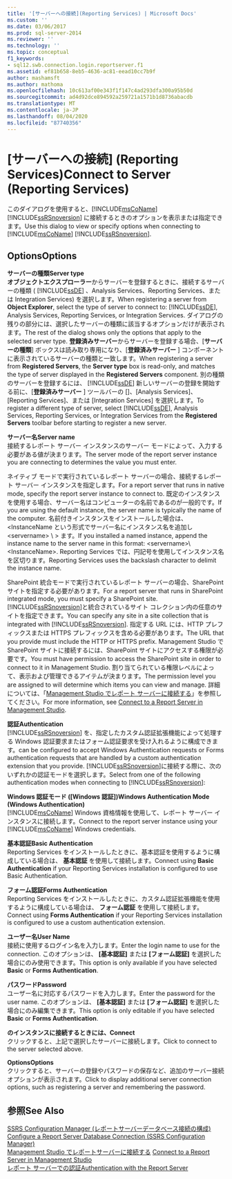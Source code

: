 ```yaml
---
title: '[サーバーへの接続](Reporting Services) | Microsoft Docs'
ms.custom: ''
ms.date: 03/06/2017
ms.prod: sql-server-2014
ms.reviewer: ''
ms.technology: ''
ms.topic: conceptual
f1_keywords:
- sql12.swb.connection.login.reportserver.f1
ms.assetid: ef81b658-8eb5-4636-ac81-eead10cc7b9f
author: mashamsft
ms.author: mathoma
ms.openlocfilehash: 10c613af00e343f1f147c4ad293dfa300a95b50d
ms.sourcegitcommit: ad4d92dce894592a259721a1571b1d8736abacdb
ms.translationtype: MT
ms.contentlocale: ja-JP
ms.lasthandoff: 08/04/2020
ms.locfileid: "87740356"
---
```

# <a name="connect-to-server-reporting-services"></a><span data-ttu-id="a7001-102">[サーバーへの接続] (Reporting Services)</span><span class="sxs-lookup"><span data-stu-id="a7001-102">Connect to Server (Reporting Services)</span></span>
  <span data-ttu-id="a7001-103">このダイアログを使用すると、[!INCLUDE[msCoName](../includes/msconame-md.md)] [!INCLUDE[ssRSnoversion](../includes/ssrsnoversion-md.md)] に接続するときのオプションを表示または指定できます。</span><span class="sxs-lookup"><span data-stu-id="a7001-103">Use this dialog to view or specify options when connecting to [!INCLUDE[msCoName](../includes/msconame-md.md)] [!INCLUDE[ssRSnoversion](../includes/ssrsnoversion-md.md)].</span></span>  
  
## <a name="options"></a><span data-ttu-id="a7001-104">Options</span><span class="sxs-lookup"><span data-stu-id="a7001-104">Options</span></span>  
 <span data-ttu-id="a7001-105">**サーバーの種類**</span><span class="sxs-lookup"><span data-stu-id="a7001-105">**Server type**</span></span>  
 <span data-ttu-id="a7001-106">**オブジェクトエクスプローラー**からサーバーを登録するときに、接続するサーバーの種類 ( [!INCLUDE[ssDE](../includes/ssde-md.md)] 、Analysis Services、Reporting Services、または Integration Services) を選択します。</span><span class="sxs-lookup"><span data-stu-id="a7001-106">When registering a server from **Object Explorer**, select the type of server to connect to: [!INCLUDE[ssDE](../includes/ssde-md.md)], Analysis Services, Reporting Services, or Integration Services.</span></span> <span data-ttu-id="a7001-107">ダイアログの残りの部分には、選択したサーバーの種類に該当するオプションだけが表示されます。</span><span class="sxs-lookup"><span data-stu-id="a7001-107">The rest of the dialog shows only the options that apply to the selected server type.</span></span> <span data-ttu-id="a7001-108">**登録済みサーバー**からサーバーを登録する場合、[**サーバーの種類**] ボックスは読み取り専用になり、[**登録済みサーバー** ] コンポーネントに表示されているサーバーの種類と一致します。</span><span class="sxs-lookup"><span data-stu-id="a7001-108">When registering a server from **Registered Servers**, the **Server type** box is read-only, and matches the type of server displayed in the **Registered Servers** component.</span></span> <span data-ttu-id="a7001-109">別の種類のサーバーを登録するには、 [!INCLUDE[ssDE](../includes/ssde-md.md)] 新しいサーバーの登録を開始する前に、[**登録済みサーバー** ] ツールバーの []、[Analysis Services]、[Reporting Services]、または [Integration Services] を選択します。</span><span class="sxs-lookup"><span data-stu-id="a7001-109">To register a different type of server, select [!INCLUDE[ssDE](../includes/ssde-md.md)], Analysis Services, Reporting Services, or Integration Services from the **Registered Servers** toolbar before starting to register a new server.</span></span>  
  
 <span data-ttu-id="a7001-110">**サーバー名**</span><span class="sxs-lookup"><span data-stu-id="a7001-110">**Server name**</span></span>  
 <span data-ttu-id="a7001-111">接続するレポート サーバー インスタンスのサーバー モードによって、入力する必要がある値が決まります。</span><span class="sxs-lookup"><span data-stu-id="a7001-111">The server mode of the report server instance you are connecting to determines the value you must enter.</span></span>  
  
 <span data-ttu-id="a7001-112">ネイティブ モードで実行されているレポート サーバーの場合、接続するレポート サーバー インスタンスを指定します。</span><span class="sxs-lookup"><span data-stu-id="a7001-112">For a report server that runs in native mode, specify the report server instance to connect to.</span></span> <span data-ttu-id="a7001-113">既定のインスタンスを使用する場合、サーバー名はコンピューターの名前であるのが一般的です。</span><span class="sxs-lookup"><span data-stu-id="a7001-113">If you are using the default instance, the server name is typically the name of the computer.</span></span> <span data-ttu-id="a7001-114">名前付きインスタンスをインストールした場合は、<InstanceName という形式でサーバー名にインスタンス名を追加し \<servername> \\ \> ます。</span><span class="sxs-lookup"><span data-stu-id="a7001-114">If you installed a named instance, append the instance name to the server name in this format: \<servername>\\<InstanceName\>.</span></span> <span data-ttu-id="a7001-115">Reporting Services では、円記号を使用してインスタンス名を区切ります。</span><span class="sxs-lookup"><span data-stu-id="a7001-115">Reporting Services uses the backslash character to delimit the instance name.</span></span>  
  
 <span data-ttu-id="a7001-116">SharePoint 統合モードで実行されているレポート サーバーの場合、SharePoint サイトを指定する必要があります。</span><span class="sxs-lookup"><span data-stu-id="a7001-116">For a report server that runs in SharePoint integrated mode, you must specify a SharePoint site.</span></span> <span data-ttu-id="a7001-117">[!INCLUDE[ssRSnoversion](../includes/ssrsnoversion-md.md)]と統合されているサイト コレクション内の任意のサイトを指定できます。</span><span class="sxs-lookup"><span data-stu-id="a7001-117">You can specify any site in a site collection that is integrated with [!INCLUDE[ssRSnoversion](../includes/ssrsnoversion-md.md)].</span></span> <span data-ttu-id="a7001-118">指定する URL には、HTTP プレフィックスまたは HTTPS プレフィックスを含める必要があります。</span><span class="sxs-lookup"><span data-stu-id="a7001-118">The URL that you provide must include the HTTP or HTTPS prefix.</span></span> <span data-ttu-id="a7001-119">Management Studio で SharePoint サイトに接続するには、SharePoint サイトにアクセスする権限が必要です。</span><span class="sxs-lookup"><span data-stu-id="a7001-119">You must have permission to access the SharePoint site in order to connect to it in Management Studio.</span></span> <span data-ttu-id="a7001-120">割り当てられている権限レベルによって、表示および管理できるアイテムが決まります。</span><span class="sxs-lookup"><span data-stu-id="a7001-120">The permission level you are assigned to will determine which items you can view and manage.</span></span> <span data-ttu-id="a7001-121">詳細については、「[Management Studio でレポート サーバーに接続する](../reporting-services/tools/connect-to-a-report-server-in-management-studio.md)」を参照してください。</span><span class="sxs-lookup"><span data-stu-id="a7001-121">For more information, see [Connect to a Report Server in Management Studio](../reporting-services/tools/connect-to-a-report-server-in-management-studio.md).</span></span>  
  
 <span data-ttu-id="a7001-122">**認証**</span><span class="sxs-lookup"><span data-stu-id="a7001-122">**Authentication**</span></span>  
 [!INCLUDE[ssRSnoversion](../includes/ssrsnoversion-md.md)] <span data-ttu-id="a7001-123">を、指定したカスタム認証拡張機能によって処理する Windows 認証要求またはフォーム認証要求を受け入れるように構成できます。</span><span class="sxs-lookup"><span data-stu-id="a7001-123">can be configured to accept Windows Authentication requests or Forms authentication requests that are handled by a custom authentication extension that you provide.</span></span> <span data-ttu-id="a7001-124">[!INCLUDE[ssRSnoversion](../includes/ssrsnoversion-md.md)]に接続する際に、次のいずれかの認証モードを選択します。</span><span class="sxs-lookup"><span data-stu-id="a7001-124">Select from one of the following authentication modes when connecting to [!INCLUDE[ssRSnoversion](../includes/ssrsnoversion-md.md)]:</span></span>  
  
 <span data-ttu-id="a7001-125">**Windows 認証モード ([Windows 認証])**</span><span class="sxs-lookup"><span data-stu-id="a7001-125">**Windows Authentication Mode (Windows Authentication)**</span></span>  
 <span data-ttu-id="a7001-126">[!INCLUDE[msCoName](../includes/msconame-md.md)] Windows 資格情報を使用して、レポート サーバー インスタンスに接続します。</span><span class="sxs-lookup"><span data-stu-id="a7001-126">Connect to the report server instance using your [!INCLUDE[msCoName](../includes/msconame-md.md)] Windows credentials.</span></span>  
  
 <span data-ttu-id="a7001-127">**基本認証**</span><span class="sxs-lookup"><span data-stu-id="a7001-127">**Basic Authentication**</span></span>  
 <span data-ttu-id="a7001-128">Reporting Services をインストールしたときに、基本認証を使用するように構成している場合は、 **基本認証** を使用して接続します。</span><span class="sxs-lookup"><span data-stu-id="a7001-128">Connect using **Basic Authentication** if your Reporting Services installation is configured to use Basic Authentication.</span></span>  
  
 <span data-ttu-id="a7001-129">**フォーム認証**</span><span class="sxs-lookup"><span data-stu-id="a7001-129">**Forms Authentication**</span></span>  
 <span data-ttu-id="a7001-130">Reporting Services をインストールしたときに、カスタム認証拡張機能を使用するように構成している場合は、 **フォーム認証** を使用して接続します。</span><span class="sxs-lookup"><span data-stu-id="a7001-130">Connect using **Forms Authentication** if your Reporting Services installation is configured to use a custom authentication extension.</span></span>  
  
 <span data-ttu-id="a7001-131">**ユーザー名**</span><span class="sxs-lookup"><span data-stu-id="a7001-131">**User Name**</span></span>  
 <span data-ttu-id="a7001-132">接続に使用するログイン名を入力します。</span><span class="sxs-lookup"><span data-stu-id="a7001-132">Enter the login name to use for the connection.</span></span> <span data-ttu-id="a7001-133">このオプションは、 **[基本認証]** または **[フォーム認証]** を選択した場合にのみ使用できます。</span><span class="sxs-lookup"><span data-stu-id="a7001-133">This option is only available if you have selected **Basic** or **Forms Authentication**.</span></span>  
  
 <span data-ttu-id="a7001-134">**パスワード**</span><span class="sxs-lookup"><span data-stu-id="a7001-134">**Password**</span></span>  
 <span data-ttu-id="a7001-135">ユーザー名に対応するパスワードを入力します。</span><span class="sxs-lookup"><span data-stu-id="a7001-135">Enter the password for the user name.</span></span> <span data-ttu-id="a7001-136">このオプションは、 **[基本認証]** または **[フォーム認証]** を選択した場合にのみ編集できます。</span><span class="sxs-lookup"><span data-stu-id="a7001-136">This option is only editable if you have selected **Basic** or **Forms Authentication**.</span></span>  
  
 <span data-ttu-id="a7001-137">**のインスタンスに接続するときには、**</span><span class="sxs-lookup"><span data-stu-id="a7001-137">**Connect**</span></span>  
 <span data-ttu-id="a7001-138">クリックすると、上記で選択したサーバーに接続します。</span><span class="sxs-lookup"><span data-stu-id="a7001-138">Click to connect to the server selected above.</span></span>  
  
 <span data-ttu-id="a7001-139">**Options**</span><span class="sxs-lookup"><span data-stu-id="a7001-139">**Options**</span></span>  
 <span data-ttu-id="a7001-140">クリックすると、サーバーの登録やパスワードの保存など、追加のサーバー接続オプションが表示されます。</span><span class="sxs-lookup"><span data-stu-id="a7001-140">Click to display additional server connection options, such as registering a server and remembering the password.</span></span>  
  
## <a name="see-also"></a><span data-ttu-id="a7001-141">参照</span><span class="sxs-lookup"><span data-stu-id="a7001-141">See Also</span></span>  
 <span data-ttu-id="a7001-142">[SSRS Configuration Manager &#40;レポートサーバーデータベース接続の構成&#41;](../../2014/sql-server/install/configure-a-report-server-database-connection-ssrs-configuration-manager.md) </span><span class="sxs-lookup"><span data-stu-id="a7001-142">[Configure a Report Server Database Connection  &#40;SSRS Configuration Manager&#41;](../../2014/sql-server/install/configure-a-report-server-database-connection-ssrs-configuration-manager.md) </span></span>  
 <span data-ttu-id="a7001-143">[Management Studio でレポートサーバーに接続する](../reporting-services/tools/connect-to-a-report-server-in-management-studio.md) </span><span class="sxs-lookup"><span data-stu-id="a7001-143">[Connect to a Report Server in Management Studio](../reporting-services/tools/connect-to-a-report-server-in-management-studio.md) </span></span>  
 [<span data-ttu-id="a7001-144">レポート サーバーでの認証</span><span class="sxs-lookup"><span data-stu-id="a7001-144">Authentication with the Report Server</span></span>](../reporting-services/security/authentication-with-the-report-server.md)  
  
  
